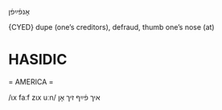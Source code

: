 אָנפֿײַפֿן

{CYED}
dupe (one’s creditors), defraud, thumb one’s nose (at)

HASIDIC
=======
= AMERICA = 

/ɩx faːf zɩx uːn/ איך פֿײַף זיך אָן